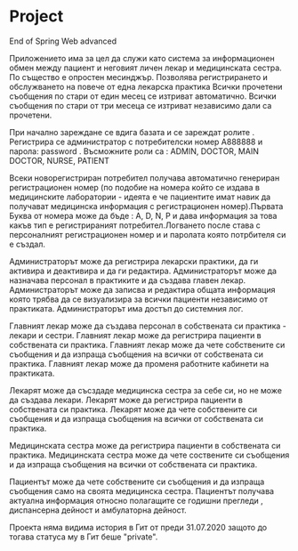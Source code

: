 # Project
 End of Spring Web advanced
 
 Приложението има за цел да служи като система за информационен обмен между пациент и неговият личен лекар и медицинската сестра.
 По същество е опростен месинджър.
 Позволява регистрирането и обслужването на повече от една лекарска практика
 Всички прочетени съобщения по стари от един месец се изтриват автоматично.
 Всички съобщения по стари от три месеца се изтриват независимо дали са прочетени.

При начално зареждане се вдига базата и се зареждат ролите . 
Регистрира се администратор с потребителски номер A888888 и парола: password .
Въсможните роли са : ADMIN, DOCTOR, MAIN DOCTOR, NURSE, PATIENT

Всеки новорегистриран потребител получава автоматично генериран регистрационен номер (по подобие на  номера който се издава в медицинските лаборатории - идеята е че пациентите имат навик да получават медицинска информация с регистрационен номер).Първата Буква от номера може да бъде : A, D, N, P   и дава информация за това какъв тип е регистрираният потребител.Логването после става с персоналният регистрационен номер и и паролата която потрбителя си е създал.  

Администраторът може да регистрира лекарски практики, да ги активира и деактивира и да ги редактира.
Администраторът може да назначава персонал в практиките и да създава главен лекар.
Администраторът може да записва и редактира общата информация която трябва да се визуализира за всички пациенти независимо от практиката.
Администраторът има достъп до системния лог.

Главният лекар може да създава персонал в собствената си практика - лекари и сестри.
Главният лекар може да регистрира пациенти в собствената си практика.
Главният лекар може да чете собствените си съобщения и да изпраща съобщения на всички от собствената си практика.
Главният лекар може да променя работните кабинети на практиката.

Лекарят може да съсздаде медицинска сестра за себе си, но не може да създава лекари.
Лекарят може да регистрира пациенти в собствената си практика.
Лекарят може да чете собствените си съобщения и да изпраща съобщения на всички от собствената си практика.

Медицинската сестра може да регистрира пациенти в собствената си практика.
Медицинската сестра може да чете соствените си съобщения и да изпраща съобщения на всички от собствената си практика.

Пациентът може да чете собствените си съобщения и да изпраща съобщения само на своята медицинска сестра.
Пациентът получава актуална информация относно полагащите се годишни прегледи , диспансерна дейност и амбулаторна дейност.

Проекта няма видима история в Гит от преди 31.07.2020 защото до тогава статуса му в Гит беше "private".  
